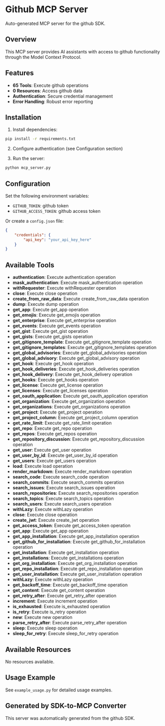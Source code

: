 # Github MCP Server

Auto-generated MCP server for the github SDK.

## Overview

This MCP server provides AI assistants with access to github functionality through the Model Context Protocol.

## Features

- **65 Tools**: Execute github operations
- **0 Resources**: Access github data
- **Authentication**: Secure credential management
- **Error Handling**: Robust error reporting

## Installation

1. Install dependencies:
```bash
pip install -r requirements.txt
```

2. Configure authentication (see Configuration section)

3. Run the server:
```bash
python mcp_server.py
```

## Configuration

Set the following environment variables:

- `GITHUB_TOKEN`: github token
- `GITHUB_ACCESS_TOKEN`: github access token

Or create a `config.json` file:
```json
{
    "credentials": {
        "api_key": "your_api_key_here"
    }
}
```

## Available Tools

- **authentication**: Execute authentication operation
- **mask_authentication**: Execute mask_authentication operation
- **withRequester**: Execute withRequester operation
- **close**: Execute close operation
- **create_from_raw_data**: Execute create_from_raw_data operation
- **dump**: Execute dump operation
- **get_app**: Execute get_app operation
- **get_emojis**: Execute get_emojis operation
- **get_enterprise**: Execute get_enterprise operation
- **get_events**: Execute get_events operation
- **get_gist**: Execute get_gist operation
- **get_gists**: Execute get_gists operation
- **get_gitignore_template**: Execute get_gitignore_template operation
- **get_gitignore_templates**: Execute get_gitignore_templates operation
- **get_global_advisories**: Execute get_global_advisories operation
- **get_global_advisory**: Execute get_global_advisory operation
- **get_hook**: Execute get_hook operation
- **get_hook_deliveries**: Execute get_hook_deliveries operation
- **get_hook_delivery**: Execute get_hook_delivery operation
- **get_hooks**: Execute get_hooks operation
- **get_license**: Execute get_license operation
- **get_licenses**: Execute get_licenses operation
- **get_oauth_application**: Execute get_oauth_application operation
- **get_organization**: Execute get_organization operation
- **get_organizations**: Execute get_organizations operation
- **get_project**: Execute get_project operation
- **get_project_column**: Execute get_project_column operation
- **get_rate_limit**: Execute get_rate_limit operation
- **get_repo**: Execute get_repo operation
- **get_repos**: Execute get_repos operation
- **get_repository_discussion**: Execute get_repository_discussion operation
- **get_user**: Execute get_user operation
- **get_user_by_id**: Execute get_user_by_id operation
- **get_users**: Execute get_users operation
- **load**: Execute load operation
- **render_markdown**: Execute render_markdown operation
- **search_code**: Execute search_code operation
- **search_commits**: Execute search_commits operation
- **search_issues**: Execute search_issues operation
- **search_repositories**: Execute search_repositories operation
- **search_topics**: Execute search_topics operation
- **search_users**: Execute search_users operation
- **withLazy**: Execute withLazy operation
- **close**: Execute close operation
- **create_jwt**: Execute create_jwt operation
- **get_access_token**: Execute get_access_token operation
- **get_app**: Execute get_app operation
- **get_app_installation**: Execute get_app_installation operation
- **get_github_for_installation**: Execute get_github_for_installation operation
- **get_installation**: Execute get_installation operation
- **get_installations**: Execute get_installations operation
- **get_org_installation**: Execute get_org_installation operation
- **get_repo_installation**: Execute get_repo_installation operation
- **get_user_installation**: Execute get_user_installation operation
- **withLazy**: Execute withLazy operation
- **get_backoff_time**: Execute get_backoff_time operation
- **get_content**: Execute get_content operation
- **get_retry_after**: Execute get_retry_after operation
- **increment**: Execute increment operation
- **is_exhausted**: Execute is_exhausted operation
- **is_retry**: Execute is_retry operation
- **new**: Execute new operation
- **parse_retry_after**: Execute parse_retry_after operation
- **sleep**: Execute sleep operation
- **sleep_for_retry**: Execute sleep_for_retry operation

## Available Resources

No resources available.

## Usage Example

See `example_usage.py` for detailed usage examples.

## Generated by SDK-to-MCP Converter

This server was automatically generated from the github SDK.
